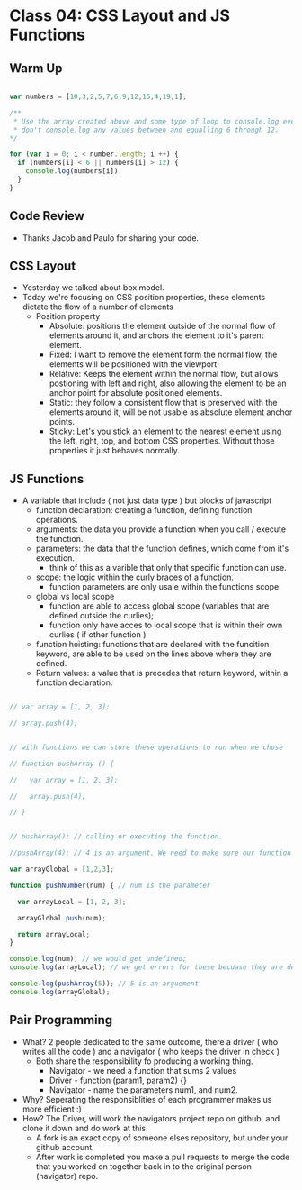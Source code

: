 # Class 04: CSS Layout and JS Functions

## Warm Up

```javascript

var numbers = [10,3,2,5,7,6,9,12,15,4,19,1];

/**
 * Use the array created above and some type of loop to console.log every number within the array.
 * don't console.log any values between and equalling 6 through 12.
*/

for (var i = 0; i < number.length; i ++) {
  if (numbers[i] < 6 || numbers[i] > 12) {
    console.log(numbers[i]);
  }
}

```

## Code Review

- Thanks Jacob and Paulo for sharing your code.

## CSS Layout

- Yesterday we talked about box model.
- Today we're focusing on CSS position properties, these elements dictate the flow of a number of elements
  - Position property
    - Absolute: positions the element outside of the normal flow of elements around it, and anchors the element to it's parent element.
    - Fixed: I want to remove the element form the normal flow, the elements will be positioned with the viewport.
    - Relative: Keeps the element within the normal flow, but allows postioning with left and right, also allowing the element to be an anchor point for absolute positioned elements.
    - Static: they follow a consistent flow that is preserved with the elements around it, will be not usable as absolute element anchor points.
    - Sticky: Let's you stick an element to the nearest element using the left, right, top, and bottom CSS properties.  Without those properties it just behaves normally.

## JS Functions

- A variable that include ( not just data type ) but blocks of javascript
  - function declaration: creating a function, defining function operations.
  - arguments: the data you provide a function when you call / execute the function.
  - parameters: the data that the function defines, which come from it's execution.
    - think of this as a varible that only that specific function can use.
  - scope: the logic within the curly braces of a function.
    - function parameters are only usale within the functions scope.
  - global vs local scope
    - function are able to access global scope (variables that are defined outside the curlies);
    - function only have acces to local scope that is within their own curlies ( if other function )
  - function hoisting: functions that are declared with the funcition keyword, are able to be used on the lines above where they are defined.
  - Return values: a value that is precedes that return keyword, within a function declaration.

```javascript

// var array = [1, 2, 3];

// array.push(4);


// with functions we can store these operations to run when we chose

// function pushArray () {

//   var array = [1, 2, 3];

//   array.push(4);

// }


// pushArray(); // calling or executing the function.

//pushArray(4); // 4 is an argument. We need to make sure our function is defined with the proper parameters.

var arrayGlobal = [1,2,3];

function pushNumber(num) { // num is the parameter

  var arrayLocal = [1, 2, 3];

  arrayGlobal.push(num);

  return arrayLocal;
}

console.log(num); // we would get undefined;
console.log(arrayLocal); // we get errors for these becuase they are defined locally.

console.log(pushArray(5)); // 5 is an arguement
console.log(arrayGlobal);


```

## Pair Programming

- What? 2 people dedicated to the same outcome, there a driver ( who writes all the code ) and a navigator ( who keeps the driver in check )
  - Both share the responsibility fo producing a working thing.
    - Navigator - we need a function that sums 2 values
    - Driver - function (param1, param2) {}
    - Navigator - name the parameters num1, and num2.
- Why?  Seperating the responsiblities of each programmer makes us more efficient :)
- How? The Driver, will work the navigators project repo on github, and clone it down and do work at this.
  - A fork is an exact copy of someone elses repository, but under your github account.
  - After work is completed you make a pull requests to merge the code that you worked on together back in to the original person (navigator) repo.
